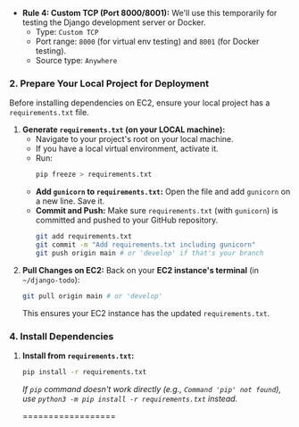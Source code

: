   * **Rule 4: Custom TCP (Port 8000/8001):** We'll use this temporarily for testing the Django development server or Docker.
      * Type: `Custom TCP`
      * Port range: `8000` (for virtual env testing) and `8001` (for Docker testing).
      * Source type: `Anywhere`




### 2\. Prepare Your Local Project for Deployment

Before installing dependencies on EC2, ensure your local project has a `requirements.txt` file.

1.  **Generate `requirements.txt` (on your LOCAL machine):**
      * Navigate to your project's root on your local machine.
      * If you have a local virtual environment, activate it.
      * Run:
        ```bash
        pip freeze > requirements.txt
        ```
      * **Add `gunicorn` to `requirements.txt`:** Open the file and add `gunicorn` on a new line. Save it.
      * **Commit and Push:** Make sure `requirements.txt` (with `gunicorn`) is committed and pushed to your GitHub repository.
        ```bash
        git add requirements.txt
        git commit -m "Add requirements.txt including gunicorn"
        git push origin main # or 'develop' if that's your branch
        ```
2.  **Pull Changes on EC2:**
    Back on your **EC2 instance's terminal** (in `~/django-todo`):
    ```bash
    git pull origin main # or 'develop'
    ```
    This ensures your EC2 instance has the updated `requirements.txt`.


### 4\. Install Dependencies

1.  **Install from `requirements.txt`:**
    ```bash
    pip install -r requirements.txt
    ```
    *If `pip` command doesn't work directly (e.g., `Command 'pip' not found`), use `python3 -m pip install -r requirements.txt` instead.*



    ==================


